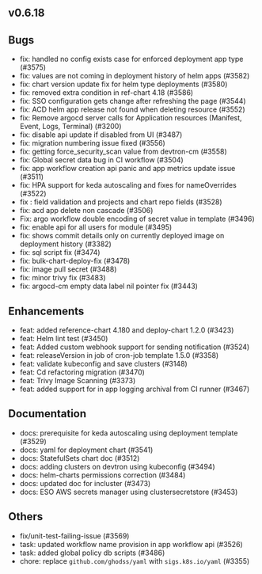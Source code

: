 ## v0.6.18



## Bugs
- fix: handled no config exists case for enforced deployment app type (#3575)
- fix: values are not coming in deployment history of helm apps (#3582)
- fix: chart version update fix for helm type deployments (#3580)
- fix: removed extra condition in ref-chart 4.18 (#3586)
- fix: SSO configuration gets change after refreshing the page (#3544)
- fix: ACD helm app release not found when deleting resource (#3552)
- fix: Remove argocd server calls for Application resources (Manifest, Event, Logs, Terminal) (#3200)
- fix: disable api update if disabled from UI (#3487)
- fix: migration numbering issue fixed (#3556)
- fix: getting force_security_scan value from devtron-cm (#3558)
- fix: Global secret data bug in CI workflow (#3504)
- fix: app workflow creation api panic and app metrics update issue (#3511)
- fix: HPA support for keda autoscaling and fixes for nameOverrides (#3522)
- fix : field validation and projects and chart repo fields (#3528)
- fix: acd app delete non cascade (#3506)
- Fix: argo workflow double encoding of secret value in template (#3496)
- fix: enable api for all users for module (#3495)
- fix: shows commit details only on currently deployed image on deployment history (#3382)
- fix: sql script fix (#3474)
- fix: bulk-chart-deploy-fix (#3478)
- fix: image pull secret (#3488)
- fix: minor trivy fix (#3483)
- fix: argocd-cm empty data label nil pointer fix (#3443)
## Enhancements
- feat: added reference-chart 4.180 and deploy-chart 1.2.0 (#3423)
- feat: Helm lint test (#3450)
- feat: Added custom webhook support for sending notification (#3524)
- feat: releaseVersion in job of cron-job template 1.5.0 (#3358)
- feat: validate kubeconfig and save clusters (#3148)
- feat: Cd refactoring migration (#3470)
- feat: Trivy Image Scanning (#3373)
- feat: added support for in app logging archival from CI runner (#3467)
## Documentation
- docs: prerequisite for keda autoscaling using deployment template (#3529)
- docs: yaml for deployment chart (#3541)
- docs: StatefulSets chart doc (#3512)
- docs: adding clusters on devtron using kubeconfig (#3494)
- docs: helm-charts permissions correction (#3484)
- docs: updated doc for incluster (#3473)
- docs: ESO AWS secrets manager using clustersecretstore (#3453)
## Others
- fix/unit-test-failing-issue (#3569)
- task: updated workflow name provision in app workflow api (#3526)
- task: added global policy db scripts (#3486)
- chore: replace `github.com/ghodss/yaml` with `sigs.k8s.io/yaml` (#3355)
